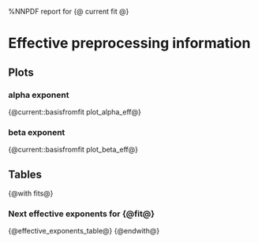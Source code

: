 %NNPDF report for {@ current fit @}

# Effective preprocessing information

## Plots
### alpha exponent
{@current::basisfromfit plot_alpha_eff@}
### beta exponent
{@current::basisfromfit plot_beta_eff@}

## Tables
{@with fits@}
### Next effective exponents for {@fit@}
{@effective_exponents_table@}
{@endwith@}
